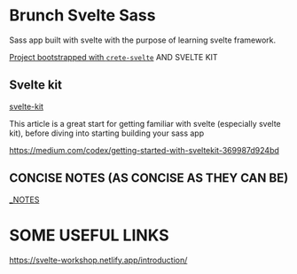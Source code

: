 # Brunch Svelte Sass

Sass app built with svelte with the purpose of learning svelte framework.

[Project bootstrapped with `crete-svelte`](https://github.com/sveltejs/kit/tree/master/packages/create-svelte) AND SVELTE KIT

## Svelte kit

[svelte-kit](https://kit.svelte.dev/)

This article is a great start for getting familiar with svelte (especially svelte kit), before diving into starting building your sass app

<https://medium.com/codex/getting-started-with-sveltekit-369987d924bd>

## CONCISE NOTES (AS CONCISE AS THEY CAN BE)

[_NOTES](/__NOTES/)

# SOME USEFUL LINKS

<https://svelte-workshop.netlify.app/introduction/>
